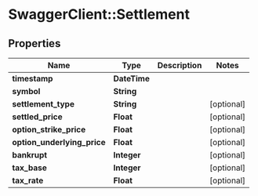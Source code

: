 # SwaggerClient::Settlement

## Properties
Name | Type | Description | Notes
------------ | ------------- | ------------- | -------------
**timestamp** | **DateTime** |  | 
**symbol** | **String** |  | 
**settlement_type** | **String** |  | [optional] 
**settled_price** | **Float** |  | [optional] 
**option_strike_price** | **Float** |  | [optional] 
**option_underlying_price** | **Float** |  | [optional] 
**bankrupt** | **Integer** |  | [optional] 
**tax_base** | **Integer** |  | [optional] 
**tax_rate** | **Float** |  | [optional] 


